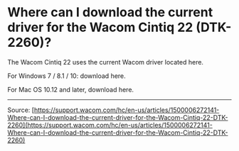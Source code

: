 # Where can I download the current driver for the Wacom Cintiq 22 (DTK-2260)?

The Wacom Cintiq 22 uses the current Wacom driver located here.


For Windows 7 / 8.1 / 10: download here.


For Mac OS 10.12 and later, download here.

---
Source: [https://support.wacom.com/hc/en-us/articles/1500006272141-Where-can-I-download-the-current-driver-for-the-Wacom-Cintiq-22-DTK-2260](https://support.wacom.com/hc/en-us/articles/1500006272141-Where-can-I-download-the-current-driver-for-the-Wacom-Cintiq-22-DTK-2260)
